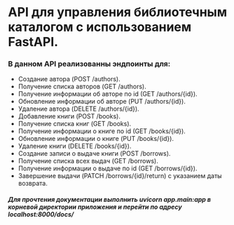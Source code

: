# API для управления библиотечным каталогом с использованием FastAPI.

### В данном API реализованны эндпоинты для:

* Создание автора (POST /authors).
* Получение списка авторов (GET /authors).
* Получение информации об авторе по id (GET /authors/{id}).
* Обновление информации об авторе (PUT /authors/{id}).
* Удаление автора (DELETE /authors/{id}).
* Добавление книги (POST /books).
* Получение списка книг (GET /books).
* Получение информации о книге по id (GET /books/{id}).
* Обновление информации о книге (PUT /books/{id}).
* Удаление книги (DELETE /books/{id}).
* Создание записи о выдаче книги (POST /borrows).
* Получение списка всех выдач (GET /borrows).
* Получение информации о выдаче по id (GET /borrows/{id}).
* Завершение выдачи (PATCH /borrows/{id}/return) с указанием даты возврата.

##### Для прочтения документации выполнить uvicorn app.main:app в корневой директории приложения и перейти по адресу localhost:8000/docs/
